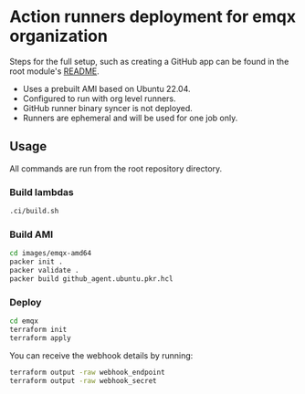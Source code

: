 # Action runners deployment for emqx organization

Steps for the full setup, such as creating a GitHub app can be found in the root module's [README](../README.md).

- Uses a prebuilt AMI based on Ubuntu 22.04.
- Configured to run with org level runners.
- GitHub runner binary syncer is not deployed.
- Runners are ephemeral and will be used for one job only.

## Usage

All commands are run from the root repository directory.

### Build lambdas

```bash
.ci/build.sh
```

### Build AMI

```bash
cd images/emqx-amd64
packer init .
packer validate .
packer build github_agent.ubuntu.pkr.hcl
```

### Deploy

```bash
cd emqx
terraform init
terraform apply
```

You can receive the webhook details by running:

```bash
terraform output -raw webhook_endpoint
terraform output -raw webhook_secret
```
